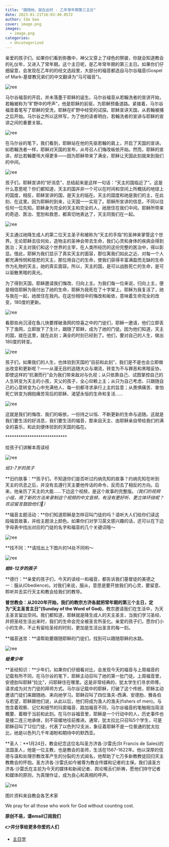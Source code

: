 ```yaml
---
title: "跟随祂，就在此时 - 乙年常年期第三主日"
date: 2023-01-21T16:03:40.057Z
author: Ida Gao
cover: image.png
images:
  - image.png
categories:
  - Uncategorized
---
```


亲爱的孩子们，如果你们看到弥撒中，神父又穿上了绿色的祭披，你就会知道教会的礼仪年，又进入了常年期。这个主日呢，是乙年常年期的第三主日。如果你们仔细留意，会发现在乙年的的经文选段里，大部分的福音都选自马尔谷福音(Gospel of Mark-基督教兄弟们的中文翻译为"马可福音")。

<!--more-->

![ree](https://static.wixstatic.com/media/ec8b63_35b2b4b5f92042f3b9e3f712c8f6ad0a~mv2.png)

马尔谷福音的开启，并未落墨于耶稣的诞生。马尔谷福音从若翰洗者的宣讲开始，若翰被称为“旷野中的呼声”，他是耶稣的前驱，为耶稣预备道路。紧接着，马尔谷福音着笔写了耶稣的受洗，耶稣在旷野中经受的试探。耶稣宣讲天国，从若翰被捕之后开始。马尔谷之所以这样写，为了他的读者明白，若翰洗者的宣讲与耶稣的宣讲之间的重要关联。

![ree](https://static.wixstatic.com/media/ec8b63_84c7353cec7c466a904c8756fe63be2d~mv2.png)

在马尔谷的笔下，我们看到，耶稣站在他的先驱若翰的肩上，开启了天国的宣讲。如若翰洗者一样，耶稣对天国的宣布，从号召人们悔改皈依开始。然而，耶稣的宣讲，却比若翰要伟大得更多——因为耶稣带来了满全，耶稣让天国此刻就来到我们的中间。

![ree](https://static.wixstatic.com/media/ec8b63_7a0abd0c373a447d88939a69ad66b401~mv2.png)

孩子们，耶稣宣讲的“好消息”，总结起来是这样一句话：“天主的国临近了”。这是什么意思呢？你们都知道，天主的国并非一个可以在时间和空间上所概括的地球上的国度，相反，耶稣宣讲的国，是天主的临在。天主的国度和祂是我们的主，在此刻、在这里。因为耶稣的到来，让天国一一实现了。耶稣所宣讲的信息，不同以往任何一位先知。耶稣身为完全的天主和完全的人，祂居住在我们中间。耶稣所带来的奇迹、医治、宽恕和救恩，都真切地表达了，天主同我们在一起。

![ree](https://static.wixstatic.com/media/ec8b63_e27a420eacaf4d7ba719b0977237db31~mv2.png)

天主通过祂降生成人的第二位天主圣子和被称为“天主的手指”的圣神来掌管这个世界。无论耶稣去往何处，造物主的圣神会带去生命，我们心灵和身体的疾病会得到医治；天主对我们和这个世界的主宰，在人类所经历的这份完整的医治中，得以彰显。借此，耶稣为我们显示了真实天主的面容，那位离我们如此之近、对每一个人都充满怜悯和慈悲的天主，那位用自己的生命，使我们获得丰富满盈而无缺的生命作为礼物的天主，祂的真实面容。所以，天主的国，是可以战胜死亡的生命，是可以驱散黑暗的真光。

  

为了得到天国，耶稣邀请我们悔改、归向上主。为我们每一位来说，归向上主，便是相信耶稣为我付出了祂的生命，耶稣为我死在了十字架上，耶稣为我复活了，祂与我在一起，祂居住在我内。在这份相信中的悔改和皈依，意味着生命完全的改变，180度的更新。

![ree](https://static.wixstatic.com/media/ec8b63_fa91bb900b3848d5b7f1a21bbb0a53aa~mv2.png)

看那些尚沉浸在鱼儿快要撑破渔网的惊喜之中的门徒们，耶稣一邀请，他们立即丢下了渔网，立即放下了生计，跟随了耶稣，成为了祂的门徒。因为他们知道，天主的国，就在这里，就在此刻；满全的时刻已经到了。他们，要对自己的人生，做出180度的转变。

![ree](https://static.wixstatic.com/media/ec8b63_7bbeef8141d1489196ab8974e384f9b2~mv2.png)

孩子们，如果我们的人生，也体验到天国的“目前和此刻”，我们是不是也会立即做出改变和更新呢？——从漫无目的追随大众与潮流，转变为不与罪恶和黑暗妥协，即使这样的“抗潮而行”会为我们带来敌对与仇视；从只依靠自己、试图掌控自己的人生转变为天主的小孩，天父的孩子，全心仰赖上主；从只为自己考虑、只跟随自己的心意转变为心中充满他人、每一刻都寻求承行上主的旨意；从畏惧痛苦、害怕死亡转变为拥抱痛苦背后的耶稣、渴望永恒的生命和复活……

![ree](https://static.wixstatic.com/media/ec8b63_93f521094fa940d48ca85264d4c8cc42~mv2.png)

这就是我们的悔改、我们的皈依，一份持之以恒、不断更新的生命与追随。这就是我们要生活的好消息，我们要生活的福音，那来自天主、由耶稣亲自带给我们的满全的喜乐，和此刻便体验到的天国的临在。

  

  

\*\*\*\*\*\*\*\*\*\*\*\*\*\*\*\*\*\*\*\*\*\*\*\*\*\*\*\*

给孩子们讲解本周读经

![ree](https://static.wixstatic.com/media/ec8b63_fc1cd662be42451a9212d5711cf1597c~mv2.png)

  

_给3-7岁的孩子_

  

**旧约故事：**孩子们，不知道你们是否听过约纳先知的故事？约纳先知在听到天主的讯息之后，并没有去遵行天主要他传话的命令，反而去了相反的方向。后来，他亲历了天主的大能……下边这个视频，是这个故事的完整版。_（我们的视频小组，用了新的方法来录制这个视频的中文音频，有没有更好听、更立体环绕呢？欢迎留言鼓励他们👏）_

**福音主题活动：**你们知道耶稣是怎样召叫门徒的吗？请听大人们给你们读这段福音故事，并给主题涂上颜色。如果你们对学习英文感兴趣的话，还可以在下边字母表中找出对应的门徒的名字和福音的几个关键词哦～

![ree](https://static.wixstatic.com/media/ec8b63_72144d0e3ab8403bb9649ff02dfdd7e6~mv2.png)

**找不同：**请找出上下图片的14处不同哟～

![ree](https://static.wixstatic.com/media/ec8b63_bf1ad3b64ab24dffa89cd855e3a61367~mv2.png)

  

**_给8-12岁的孩子_**

  

**德行：**亲爱的孩子们，今天的读经一和福音，都告诉我们基督徒的美德之一：服从(Obedience)。对我们来说，服从，意思是要开放我们的心灵，要留意、聆听并去实行天主和教会给我们的教导。

  

**普世教会：**从2020年开始，我们的教宗方济各就把常年期的第三个主日，定为**“天主圣言主日”(Sunday of the Word of God)**。教宗邀请我们在生活中，为天主圣言留出空间。我们都知道，耶稣就是降生成人的天主圣言，当我们学习圣经、并把圣经生活出来时，我们的生命会完全被圣言所圣化。亲爱的孩子们，愿你们小小的生命，不止有留给圣经的时刻，更加是生活出圣言的每一刻。

  

**福音迷宫：**请帮助要跟随耶稣的门徒们，找到可以跟随耶稣的水路。

![ree](https://static.wixstatic.com/media/ec8b63_7e14aed9a2bd448890653d13b265277b~mv2.png)

  

**_给青少年_**

  

**圣经知识：**少年们，如果你们仔细看对比，会发现今天的福音与上周福音的记载有所不同，在马尔谷的笔下，耶稣主动召叫了祂的第一批门徒。上周福音里，安德肋叫耶稣“拉比”，问耶稣住在哪里。这是非常经典的，犹太学生们寻求师傅，请求成为对方门徒的拜师方式。马尔谷记载中的耶稣，打破了这个传统，耶稣主动邀请门徒们来跟随祂、来向祂学习。耶稣召叫了四位渔夫-西满、安德肋、雅各伯与若望，耶稣跟他们说，从此以后，他们将成为渔人的渔夫(fishers of men)。与饱含着观察、记忆和细节的玛窦福音、路加福音不同，马尔谷福音的笔触相当简洁概要、着眼于当前和此刻。在马尔谷福音里，耶稣是一个行动中的人，历史事件也是接二连三地承继，刻不容缓地往前推进。通常，犹太拉比只召叫5个学生，可是耶稣召叫了12位门徒，代表了以色列12支派，象征着耶稣不是一位普通的犹太拉比，祂是以色列几千年渴盼和期待中的默西亚。

  

**圣人：**1月24日，教会纪念这位名叫圣方济各·沙雷氏(St Francis de Sales)的法国圣人，他是一位主教，也是教会的圣师，生活在1567-1622年。他以深厚的信德与温和处理宗教改革产生的分裂的方式闻名，他帮助了七万多新教教徒回归天主教教会的怀抱。圣方济各·沙雷氏如今被尊为教会传媒和记者的主保。我们请圣方济各·沙雷氏在主前为今天的媒体和新闻记者、舆论喉舌们祈祷，愿他们持守记者和媒体的原则，为真理作证，成为良心和真相的呼声。

![ree](https://static.wixstatic.com/media/ec8b63_11bcdc14e4a94b449e1b1cb5b8c97925~mv2.png)

  

图片资料来自教会各艺术家

We pray for all those who work for God without counting cost.

**原创不易，请email订阅我们**

**👉并分享给更多你爱的人们**

  

*   [主日学](https://www.urloveinme.com/首頁/categories/主日学)
